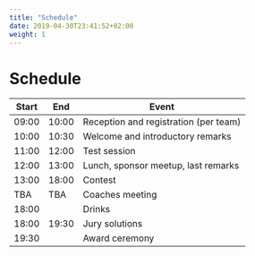 ```yaml
---
title: "Schedule"
date: 2019-04-30T23:41:52+02:00
weight: 1
---
```


# Schedule

| Start | End   | Event                                  |
| ----- | ----- | ---------------------------------------|
| 09:00 | 10:00 | Reception and registration (per team)  |
| 10:00 | 10:30 | Welcome and introductory remarks       |
| 11:00 | 12:00 | Test session                           |
| 12:00 | 13:00 | Lunch, sponsor meetup, last remarks    |
| 13:00 | 18:00 | Contest                                |
| TBA   | TBA   | Coaches meeting                        |
| 18:00 |       | Drinks                                 |
| 18:00 | 19:30 | Jury solutions                         |
| 19:30 |       | Award ceremony                         |
